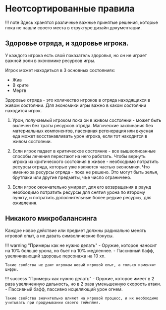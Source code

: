 # Неотсортированные правила
!!! note
	Здесь хранятся различные важные принятые решения, которые пока не нашли своего места в структуре дизайн документации.

## Здоровье отряда, и здоровье игрока.

У каждого игрока есть свой показатель здоровья, но он не играет важной роли в экономике ресурсов игры.

Игрок может находиться в 3 основных состояниях:

- Жив
- В крите
- Мертв

Здоровье отряда - это количество игроков в отряда находящихся в живом состоянии.
Для экономики игры важно в каком состоянии находится игрок. 

1) Урон, получаемый игроком пока он в живом состоянии - может быть вылечен без траты ресурсов отряда. Магические заклинания без материальных компонентов, пассивная регенерация или вкусная еда может восстанавливать урон игрока, если тот находится в живом состоянии.

2) Если игрок падает в критическое состояние - все вышеописанные способы лечения перестают на него работать. Чтобы вернуть игрока из критического состояния в живое - необходимо потратить ресурсы отряда, которые уже являются частью экономики.
Что именно за ресурсы отряда - пока не решено. Это могут быть зелья, брутпаки или другие предметы, чъе число ограничено.

3) Если игрок окончательно умирает, для его возвращения в раунд необходимо потратить ресурсы для снятия урона по второму пункту, и потратить дополнительные более редкие ресурсы, для оживления.

## Никакого микробалансинга

Каждое новое действие или предмет должны радикально менять игровой опыт, а не давать символические бонусы.

!!! warning "Примеры как не нужно делать"
	- Оружие, которое наносит на 10% больше урона, но бьет на 10% медленнее.
	- Пассивный бафф, увеличивающий здоровье персонажа на 10 хп.
	
	Такие свойства не дают игрокам новый игровой опыт, а только изменяют цифры.

!!! success "Примеры как нужно делать"
	- Оружие, которое имеет в 2 раза увеличенную дальность, но в 2 раза уменьшенную скорость атаки.
	- Пассивный бафф, пассивно исцеляющий урон огнем.
	
	Такие свойства значительно влияют на игровой процесс, и их необходимо учитывать при продумывании своего геймплея.